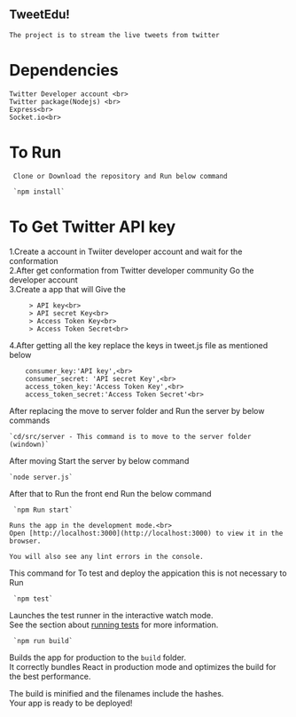 
## TweetEdu!
    The project is to stream the live tweets from twitter

# Dependencies <br>
    Twitter Developer account <br>
    Twitter package(Nodejs) <br>
    Express<br>
    Socket.io<br>

# To Run
     Clone or Download the repository and Run below command 

     `npm install`
     
     
# To Get Twitter API key

   1.Create a account in Twiiter developer account and wait for the conformation<br>
   2.After get conformation from Twitter developer community Go the developer account<br>
   3.Create a app that will Give the<br>
   
         > API key<br>
         > API secret Key<br>
         > Access Token Key<br>
         > Access Token Secret<br>
                
   4.After getting all the key replace the keys in tweet.js file as mentioned below<br>

        consumer_key:'API key',<br>
        consumer_secret: 'API secret Key',<br>
        access_token_key:'Access Token Key',<br>
        access_token_secret:'Access Token Secret'<br>

 After replacing the move to server folder and Run the server by below commands

    `cd/src/server - This command is to move to the server folder (windown)`

After moving Start the server by below command

    `node server.js`
       
After that to Run the front end Run the below command

     `npm Run start`

    Runs the app in the development mode.<br>
    Open [http://localhost:3000](http://localhost:3000) to view it in the browser.

    You will also see any lint errors in the console.



   This command for To test and deploy the appication this is not necessary to Run 

     `npm test`

   Launches the test runner in the interactive watch mode.<br>
   See the section about [running tests](#running-tests) for more information.

     `npm run build`

   Builds the app for production to the `build` folder.<br>
   It correctly bundles React in production mode and optimizes the build for the best performance.

   The build is minified and the filenames include the hashes.<br>
   Your app is ready to be deployed!

